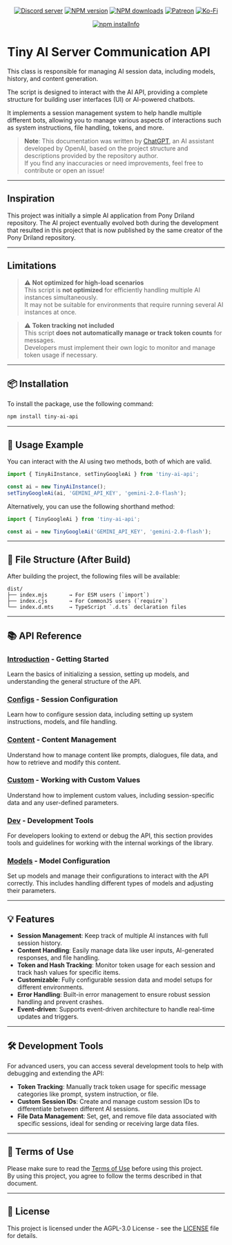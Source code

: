 
<div align="center">
<p>
    <a href="https://discord.gg/TgHdvJd"><img src="https://img.shields.io/discord/413193536188579841?color=7289da&logo=discord&logoColor=white" alt="Discord server" /></a>
    <a href="https://www.npmjs.com/package/tiny-ai-api"><img src="https://img.shields.io/npm/v/tiny-ai-api.svg?maxAge=3600" alt="NPM version" /></a>
    <a href="https://www.npmjs.com/package/tiny-ai-api"><img src="https://img.shields.io/npm/dt/tiny-ai-api.svg?maxAge=3600" alt="NPM downloads" /></a>
    <a href="https://www.patreon.com/JasminDreasond"><img src="https://img.shields.io/badge/donate-patreon-F96854.svg?logo=patreon" alt="Patreon" /></a>
    <a href="https://ko-fi.com/jasmindreasond"><img src="https://img.shields.io/badge/donate-ko%20fi-29ABE0.svg?logo=ko-fi" alt="Ko-Fi" /></a>
</p>
<p>
    <a href="https://nodei.co/npm/tiny-ai-api/"><img src="https://nodei.co/npm/tiny-ai-api.png?downloads=true&stars=true" alt="npm installnfo" /></a>
</p>
</div>

# Tiny AI Server Communication API

This class is responsible for managing AI session data, including models, history, and content generation.

The script is designed to interact with the AI API, providing a complete structure for building user interfaces (UI) or AI-powered chatbots.

It implements a session management system to help handle multiple different bots, allowing you to manage various aspects of interactions such as system instructions, file handling, tokens, and more.

> **Note**: This documentation was written by [ChatGPT](https://openai.com/chatgpt), an AI assistant developed by OpenAI, based on the project structure and descriptions provided by the repository author.  
> If you find any inaccuracies or need improvements, feel free to contribute or open an issue!

---

## Inspiration

This project was initially a simple AI application from Pony Driland repository. The AI project eventually evolved both during the development that resulted in this project that is now published by the same creator of the Pony Driland repository.

---

## Limitations

> ⚠️ **Not optimized for high-load scenarios**  
This script is **not optimized** for efficiently handling multiple AI instances simultaneously.  
It may not be suitable for environments that require running several AI instances at once.

> ⚠️ **Token tracking not included**  
This script **does not automatically manage or track token counts** for messages.  
Developers must implement their own logic to monitor and manage token usage if necessary.

---

## 📦 Installation

To install the package, use the following command:

```bash
npm install tiny-ai-api
```

---

## 🔧 Usage Example

You can interact with the AI using two methods, both of which are valid.

```js
import { TinyAiInstance, setTinyGoogleAi } from 'tiny-ai-api';

const ai = new TinyAiInstance();
setTinyGoogleAi(ai, 'GEMINI_API_KEY', 'gemini-2.0-flash');
```

Alternatively, you can use the following shorthand method:

```js
import { TinyGoogleAi } from 'tiny-ai-api';

const ai = new TinyGoogleAi('GEMINI_API_KEY', 'gemini-2.0-flash');
```

---

## 📂 File Structure (After Build)

After building the project, the following files will be available:

```
dist/
├── index.mjs       → For ESM users (`import`)
├── index.cjs       → For CommonJS users (`require`)
└── index.d.mts     → TypeScript `.d.ts` declaration files
```

---

## 📚 API Reference

### [Introduction](https://github.com/JasminDreasond/TinyAiApi/blob/main/docs/introduction.md) - Getting Started

Learn the basics of initializing a session, setting up models, and understanding the general structure of the API.

### [Configs](https://github.com/JasminDreasond/TinyAiApi/blob/main/docs/configs.md) - Session Configuration

Learn how to configure session data, including setting up system instructions, models, and file handling.

### [Content](https://github.com/JasminDreasond/TinyAiApi/blob/main/docs/content.md) - Content Management

Understand how to manage content like prompts, dialogues, file data, and how to retrieve and modify this content.

### [Custom](https://github.com/JasminDreasond/TinyAiApi/blob/main/docs/custom.md) - Working with Custom Values

Understand how to implement custom values, including session-specific data and any user-defined parameters.

### [Dev](https://github.com/JasminDreasond/TinyAiApi/blob/main/docs/dev.md) - Development Tools

For developers looking to extend or debug the API, this section provides tools and guidelines for working with the internal workings of the library.

### [Models](https://github.com/JasminDreasond/TinyAiApi/blob/main/docs/models.md) - Model Configuration

Set up models and manage their configurations to interact with the API correctly. This includes handling different types of models and adjusting their parameters.

---

## 💡 Features

- **Session Management**: Keep track of multiple AI instances with full session history.
- **Content Handling**: Easily manage data like user inputs, AI-generated responses, and file handling.
- **Token and Hash Tracking**: Monitor token usage for each session and track hash values for specific items.
- **Customizable**: Fully configurable session data and model setups for different environments.
- **Error Handling**: Built-in error management to ensure robust session handling and prevent crashes.
- **Event-driven**: Supports event-driven architecture to handle real-time updates and triggers.

---

## 🛠 Development Tools

For advanced users, you can access several development tools to help with debugging and extending the API:

- **Token Tracking**: Manually track token usage for specific message categories like prompt, system instruction, or file.
- **Custom Session IDs**: Create and manage custom session IDs to differentiate between different AI sessions.
- **File Data Management**: Set, get, and remove file data associated with specific sessions, ideal for sending or receiving large data files.

---

## 📄 Terms of Use

Please make sure to read the [Terms of Use](./TERMS.md) before using this project.  
By using this project, you agree to follow the terms described in that document.

---

## 📄 License

This project is licensed under the AGPL-3.0 License - see the [LICENSE](./LICENSE) file for details.

